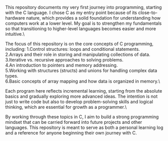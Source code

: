 This repository documents my very first journey into programming, starting with the C language. I chose C as my entry point because of its close-to-hardware nature, which provides a solid foundation for understanding how computers work at a lower level. My goal is to strengthen my fundamentals so that transitioning to higher-level languages becomes easier and more intuitive.\

The focus of this repository is on the core concepts of C programming, including:
1.Control structures: loops and conditional statements.\
2.Arrays and their role in storing and manipulating collections of data.\
3.Iterative vs. recursive approaches to solving problems.\
4.An introduction to pointers and memory addressing.\
5.Working with structures (structs) and unions for handling complex data types.\
6.Basic concepts of array mapping and how data is organized in memory.\

Each program here reflects incremental learning, starting from the absolute basics and gradually exploring more advanced ideas. The intention is not just to write code but also to develop problem-solving skills and logical thinking, which are essential for growth as a programmer.\

By working through these topics in C, I aim to build a strong programming mindset that can be carried forward into future projects and other languages. This repository is meant to serve as both a personal learning log and a reference for anyone beginning their own journey with C.

